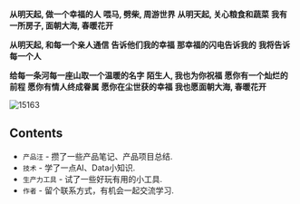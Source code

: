**从明天起, 做一个幸福的人**
**喂马, 劈柴, 周游世界**
**从明天起, 关心粮食和蔬菜**
**我有一所房子, 面朝大海, 春暖花开**



**从明天起, 和每一个亲人通信**
**告诉他们我的幸福**
**那幸福的闪电告诉我的**
**我将告诉每一个人**



**给每一条河每一座山取一个温暖的名字**
**陌生人, 我也为你祝福**
**愿你有一个灿烂的前程**
**愿你有情人终成眷属**
**愿你在尘世获的幸福**
**我也愿面朝大海, 春暖花开**



![15163](https://rivers19-1300325434.cos.ap-beijing.myqcloud.com/2020-04-02-084038.jpg)





## Contents

* `产品汪` - 攒了一些产品笔记、产品项目总结.
* `技术` - 学了一点AI、Data小知识.
* `生产力工具` - 试了一些好玩有用的小工具.
* `作者` - 留个联系方式，有机会一起交流学习.

